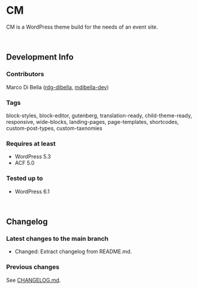 # CM
CM is a WordPress theme build for the needs of an event site.

<br>

## Development Info

### Contributors 
Marco Di Bella ([rdg-dibella](https://github.com/rdg-dibella), [mdibella-dev](https://github.com/mdibella-dev))

### Tags
block-styles, block-editor, gutenberg, translation-ready, child-theme-ready, responsive, wide-blocks, landing-pages, page-templates, shortcodes, custom-post-types, custom-taxnomies

### Requires at least

* WordPress 5.3
* ACF 5.0

### Tested up to

* WordPress 6.1

<br>

## Changelog


### Latest changes to the main branch

* Changed: Extract changelog from README.md.



### Previous changes

See [CHANGELOG.md](https://github.com/rdg-dibella/cm/blob/main/CHANGELOG.md).
